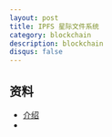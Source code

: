 ```yaml
---
layout: post
title: IPFS 星际文件系统
category: blockchain
description: blockchain
disqus: false
---
```


## 资料
* [介绍](https://github.com/ipfs/ipfs)
* 